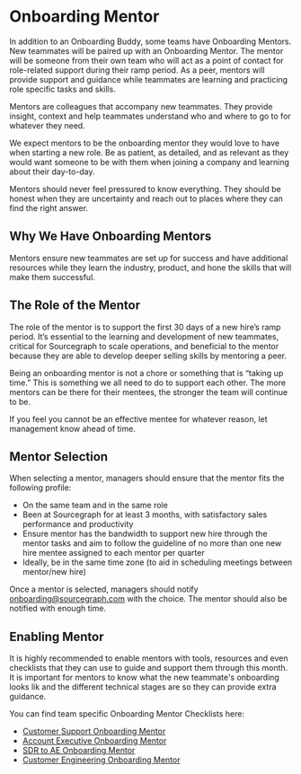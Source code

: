 # Onboarding Mentor

In addition to an Onboarding Buddy, some teams have Onboarding Mentors. New teammates will be paired up with an Onboarding Mentor. The mentor will be someone from their own team who will act as a point of contact for role-related support during their ramp period. As a peer, mentors will provide support and guidance while teammates are learning and practicing role specific tasks and skills.

Mentors are colleagues that accompany new teammates. They provide insight, context and help teammates understand who and where to go to for whatever they need.

We expect mentors to be the onboarding mentor they would love to have when starting a new role. Be as patient, as detailed, and as relevant as they would want someone to be with them when joining a company and learning about their day-to-day.

Mentors should never feel pressured to know everything. They should be honest when they are uncertainty and reach out to places where they can find the right answer.

## Why We Have Onboarding Mentors

Mentors ensure new teammates are set up for success and have additional resources while they learn the industry, product, and hone the skills that will make them successful.

## The Role of the Mentor

The role of the mentor is to support the first 30 days of a new hire’s ramp period. It’s essential to the learning and development of new teammates, critical for Sourcegraph to scale operations, and beneficial to the mentor because they are able to develop deeper selling skills by mentoring a peer.

Being an onboarding mentor is not a chore or something that is “taking up time.” This is something we all need to do to support each other. The more mentors can be there for their mentees, the stronger the team will continue to be.

If you feel you cannot be an effective mentee for whatever reason, let management know ahead of time.

## Mentor Selection

When selecting a mentor, managers should ensure that the mentor fits the following profile:

- On the same team and in the same role
- Been at Sourcegraph for at least 3 months, with satisfactory sales performance and productivity
- Ensure mentor has the bandwidth to support new hire through the mentor tasks and aim to follow the guideline of no more than one new hire mentee assigned to each mentor per quarter
- Ideally, be in the same time zone (to aid in scheduling meetings between mentor/new hire)

Once a mentor is selected, managers should notify onboarding@sourcegraph.com with the choice. The mentor should also be notified with enough time.

## Enabling Mentor

It is highly recommended to enable mentors with tools, resources and even checklists that they can use to guide and support them through this month. It is important for mentors to know what the new teammate's onboarding looks lik and the different technical stages are so they can provide extra guidance.

You can find team specific Onboarding Mentor Checklists here:

- [Customer Support Onboarding Mentor](../../departments/technical-success/support/onboarding/cs-onboard-mentor.md)
- [Account Executive Onboarding Mentor](../../departments/sales/onboarding/ae-onboarding-mentor.md)
- [SDR to AE Onboarding Mentor](../../departments/sales/onboarding/transition-ae-onboarding-mentor.md)
- [Customer Engineering Onboarding Mentor](../../departments/technical-success/ce/onboarding/ce-onboarding-mentor.md)
